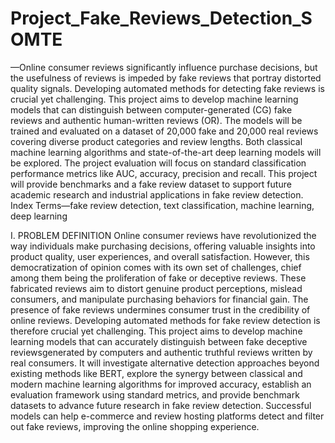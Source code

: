 # Project_Fake_Reviews_Detection_SOMTE
—Online consumer reviews significantly influence purchase decisions, but the usefulness of reviews is impeded by
fake reviews that portray distorted quality signals. Developing
automated methods for detecting fake reviews is crucial yet
challenging. This project aims to develop machine learning
models that can distinguish between computer-generated (CG)
fake reviews and authentic human-written reviews (OR). The
models will be trained and evaluated on a dataset of 20,000
fake and 20,000 real reviews covering diverse product categories
and review lengths. Both classical machine learning algorithms
and state-of-the-art deep learning models will be explored. The
project evaluation will focus on standard classification performance metrics like AUC, accuracy, precision and recall. This
project will provide benchmarks and a fake review dataset to
support future academic research and industrial applications in
fake review detection.
Index Terms—fake review detection, text classification, machine learning, deep learning



I. PROBLEM DEFINITION
Online consumer reviews have revolutionized the way individuals make purchasing decisions, offering valuable insights
into product quality, user experiences, and overall satisfaction.
However, this democratization of opinion comes with its own
set of challenges, chief among them being the proliferation
of fake or deceptive reviews. These fabricated reviews aim
to distort genuine product perceptions, mislead consumers,
and manipulate purchasing behaviors for financial gain. The
presence of fake reviews undermines consumer trust in the
credibility of online reviews. Developing automated methods
for fake review detection is therefore crucial yet challenging.
This project aims to develop machine learning models that
can accurately distinguish between fake deceptive reviewsgenerated by computers and authentic truthful reviews written by real consumers. It will investigate alternative detection approaches beyond existing methods like BERT, explore
the synergy between classical and modern machine learning
algorithms for improved accuracy, establish an evaluation
framework using standard metrics, and provide benchmark
datasets to advance future research in fake review detection.
Successful models can help e-commerce and review hosting
platforms detect and filter out fake reviews, improving the
online shopping experience.
